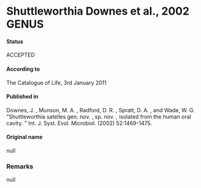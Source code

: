 Shuttleworthia Downes et al., 2002 GENUS
=======

#### Status
ACCEPTED

#### According to
The Catalogue of Life, 3rd January 2011

#### Published in
Downes, J. , Munson, M. A. , Radford, D. R. , Spratt, D. A. , and Wade, W. G. "Shuttleworthia satelles gen. nov. , sp. nov. , isolated from the human oral cavity. " Int. J. Syst. Evol. Microbiol. (2002) 52:1469-1475.

#### Original name
null

### Remarks
null